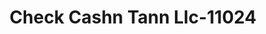 ---
f_zip-code: 36250
f_state-code: AL
title: Check Cashn Tann Llc-11024
f_phone: 256-847-0300
f_city-only: Alexandria
f_address: 81 Big Valley Dr Ste E Alexandria
f_location-unique-id: '11024'
slug: check-cashn-tann-llc-11024
updated-on: '2024-05-30T13:46:58.046Z'
created-on: '2024-05-30T13:36:59.803Z'
published-on: '2024-05-30T13:54:32.469Z'
f_city-state: cms/city/alexandria-al.md
f_company: cms/company/check-cashn-tann-llc.md
f_state: cms/state/alabama.md
layout: '[payday-loan].html'
tags: payday-loan
---